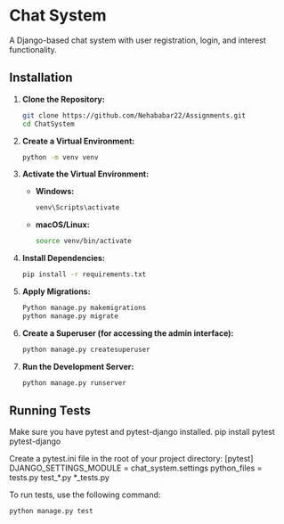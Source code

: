 # Chat System

A Django-based chat system with user registration, login, and interest functionality.

## Installation

1. **Clone the Repository:**

    ```bash
    git clone https://github.com/Nehababar22/Assignments.git
    cd ChatSystem
    ```

2. **Create a Virtual Environment:**

    ```bash
    python -m venv venv
    ```

3. **Activate the Virtual Environment:**

    - **Windows:**

        ```bash
        venv\Scripts\activate
        ```

    - **macOS/Linux:**

        ```bash
        source venv/bin/activate
        ```

4. **Install Dependencies:**

    ```bash
    pip install -r requirements.txt
    ```

5. **Apply Migrations:**

    ```bash
    Python manage.py makemigrations
    python manage.py migrate
    ```

6. **Create a Superuser (for accessing the admin interface):**

    ```bash
    python manage.py createsuperuser
    ```

7. **Run the Development Server:**

    ```bash
    python manage.py runserver
    ```

## Running Tests

Make sure you have pytest and pytest-django installed.
pip install pytest pytest-django

Create a pytest.ini file in the root of your project directory:
[pytest]
DJANGO_SETTINGS_MODULE = chat_system.settings
python_files = tests.py test_*.py *_tests.py


To run tests, use the following command:

```bash
python manage.py test
